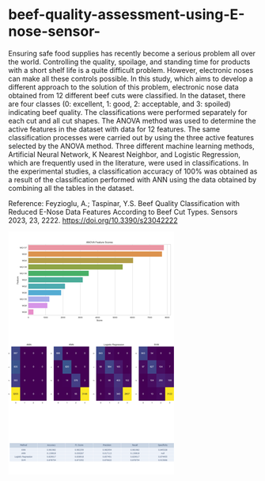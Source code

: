 # beef-quality-assessment-using-E-nose-sensor-

Ensuring safe food supplies has recently become a serious problem all over the world. Controlling the quality, spoilage, and standing time for products with a short shelf life is a quite difficult problem. However, electronic noses can make all these controls possible. In this study, which aims to develop a different approach to the solution of this problem, electronic nose data obtained from 12 different beef cuts were classified. In the dataset, there are four classes (0: excellent, 1: good, 2: acceptable, and 3: spoiled) indicating beef quality. The classifications were performed separately for each cut and all cut shapes. The ANOVA method was used to determine the active features in the dataset with data for 12 features. The same classification processes were carried out by using the three active features selected by the ANOVA method. Three different machine learning methods, Artificial Neural Network, K Nearest Neighbor, and Logistic Regression, which are frequently used in the literature, were used in classifications. In the experimental studies, a classification accuracy of 100% was obtained as a result of the classification performed with ANN using the data obtained by combining all the tables in the dataset.

Reference:
Feyzioglu, A.; Taspinar, Y.S. Beef Quality Classification with Reduced E-Nose Data Features According to Beef Cut Types. Sensors 2023, 23, 2222. https://doi.org/10.3390/s23042222

![Example Image](image.png)
